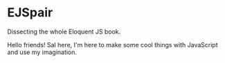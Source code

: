 # EJSpair
Dissecting the whole Eloquent JS book.

Hello friends!
Sal here, I'm here to make some cool things with JavaScript and use my imagination.
